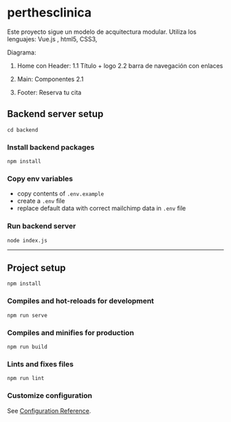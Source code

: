 # perthesclinica
Este proyecto sigue un modelo de acquitectura modular. 
Utiliza los lenguajes: Vue.js , html5, CSS3, 

Diagrama:
1. Home con Header: 
    1.1 Título + logo 
    2.2 barra de navegación con enlaces
2. Main: Componentes 
    2.1
        
3. Footer: Reserva tu cita



## Backend server setup

```
cd backend
```

### Install backend packages
```
npm install
```

### Copy env variables
- copy contents of `.env.example`
- create a `.env` file
- replace default data with correct mailchimp data in `.env` file


### Run backend server
```
node index.js
```



--------------




## Project setup
```
npm install
```

### Compiles and hot-reloads for development
```
npm run serve
```

### Compiles and minifies for production
```
npm run build
```

### Lints and fixes files
```
npm run lint
```

### Customize configuration
See [Configuration Reference](https://cli.vuejs.org/config/).
